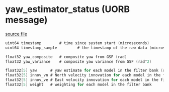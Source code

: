 # yaw_estimator_status (UORB message)
        


[source file](https://github.com/PX4/PX4-Autopilot/blob/master/msg/yaw_estimator_status.msg)

```c
uint64 timestamp		# time since system start (microseconds)
uint64 timestamp_sample         # the timestamp of the raw data (microseconds)

float32 yaw_composite	# composite yaw from GSF (rad)
float32 yaw_variance	# composite yaw variance from GSF (rad^2)

float32[5] yaw		# yaw estimate for each model in the filter bank (rad)
float32[5] innov_vn	# North velocity innovation for each model in the filter bank (m/s)
float32[5] innov_ve	# East velocity innovation for each model in the filter bank (m/s)
float32[5] weight	# weighting for each model in the filter bank

```
